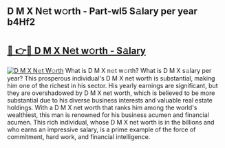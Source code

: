 ## D M X N𝚎t w𝚘rth - Part-wl5 S𝚊lary per year b4Hf2

# <h2><a href="http://gc47vbl.nevu.top/?p=D+M+X">🔗 👉🔴 D M X N𝚎t w𝚘rth - S𝚊lary</a></h2>

[![D M X N𝚎t W𝚘rth](https://i.imgur.com/Oavwk0R.jpeg)](http://gc47vbl.nevu.top/?p=D+M+X)
What is D M X n𝚎t w𝚘rth? What is D M X s𝚊lary per year?
This prosperous individual's D M X net worth is substantial, making him one of the richest in his sector. His yearly earnings are significant, but they are overshadowed by D M X net worth, which is believed to be more substantial due to his diverse business interests and valuable real estate holdings. With a D M X net worth that ranks him among the world's wealthiest, this man is renowned for his business acumen and financial acumen. This rich individual, whose D M X net worth is in the billions and who earns an impressive salary, is a prime example of the force of commitment, hard work, and financial intelligence.
